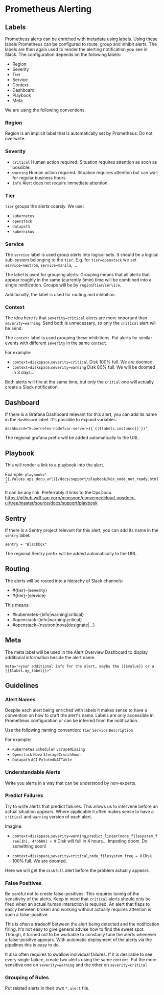 # Prometheus Alerting

## Labels

Prometheus alerts can be enriched with metadata using labels. Using these labels Prometheus can be configured to route, group and inhibit alerts. The labels are then again used to render the alerting notification you see in Slack. The configuration depends on the following labels:

  * Region
  * Severity
  * Tier
  * Service
  * Context
  * Dashboard
  * Playbook
  * Meta

We are using the following conventions.

### Region

Region is an implicit label that is automatically set by Prometheus. Do not overwrite.

### Severity

  * `critical` Human action required. Situation requires attention as soon as possible.
  * `warning` Human action required. Situation requires attention but can wait for regular business hours.
  * `info` Alert does not require immediate attention.

### Tier

`tier` groups the alerts coarsly. We use:

   * `kubernetes`
   * `openstack`
   * `datapath`
   * `kubernikus`

### Service

The `service` label is used group alerts into logical sets. It should be a logical sub-system belonging to the `tier`. E.g. for `tier=openstack` we set `service=neutron`, `service=manila`, ...

The label is used for grouping alerts. Grouping means that all alerts that appear roughly in the same (currently 5min) time will be combined into a single notification. Groups will be by `region`/`tier`/`service`.

Additionally, the label is used for routing and inhibition.

### Context

The idea here is that `severity=critical` alerts are more important than `severity=warning`. Send both is unnecessary, so only the `critical` alert will be send.

The `context` label is used grouping these inhibitions. Put alerts for similar events with different `severity` in the same `context`.

For example:

  * `context=diskspace`,`severity=critical`
  Disk 100% full. We are doomed.
  * `context=diskspace`.`severity=warning`
  Disk 80% full. We will be doomed in 3 days...

Both alerts will fire at the same time, but only the `critial` one will actually create a Slack notification.

## Dashboard

If there is a Grafana Dashboard relevant for this alert, you can add its name in the `dashboard` label. It's possible to expand variables:

```
dashboard="kubernetes-node?var-server={{`{{$labels.instance}}`}}"
```

The regional grafana prefix will be added automatically to the URL.

## Playbook

This will render a link to a playbook into the alert.

Example: `playbook="{{.Values.ops_docu_url}}/docs/support/playbook/k8s_node_not_ready.html"`

It can be any link. Preferrably it links to the OpsDocu: https://github.wdf.sap.corp/monsoon/convergedcloud-opsdocu-ui/tree/master/source/docs/support/playbook

## Sentry

If there is a Sentry project relevant for this alert, you can add its name in the `sentry` label.

```sentry = "Blackbox"```

The regional Sentry prefix will be added automatically to the URL.

## Routing

The alerts will be routed into a hierachy of Slack channels:

  * #{tier}-{severity}
  * #{tier}-{service}

This means:
  * #kubernetes-{info|warning|critical}
  * #openstack-{info|warning|critical}
  * #openstack-{neutron|nova|designate|...}

## Meta

The meta label will be used in the Alert Overview Dashboard to display additional information beside the alert name.

```
meta="<your additional info for the alert, maybe the {{$value}} or a {{$label.my_label}}>"
```

## Guidelines

### Alert Names

Despite each alert being enriched with labels it makes sense to have a convention on how to craft the alert's name. Labels are only accessible in Prometheus configuration or can be inferred from the notification.

Use the following naming convention: `Tier` `Service` `Description`

For example:

  * `Kubernetes` `Scheduler` `ScrapeMissing`
  * `Openstack` `Nova` `StorageCrunchSoon`
  * `Datapath` `ACI` `PolutedNATTable`

### Understandable Alerts

Write you alerts in a way that can be understood by non-experts.

### Predict Failures

Try to write alerts that predict failures. This allows us to intervene before an actual situation appears. Where applicable it often makes sense to have a `critical` and `warning` version of each alert.

Imagine:

  * `context=diskspace`,`severity=warning`,`predict_linear(node_filesystem_free[1h], 4*3600) < 0`
    Disk will full in 4 hours... Impeding doom. Do something soon!

  * `context=diskspace`,`severity=critical`,`node_filesystem_free = 0`
    Disk 100% full. We are doomed.

Here we will get the `diskfull` alert before the problem actually appears.

### False Positives

Be careful not to create false-positives. This requires tuning of the sensitivity of the alerts. Keep in mind that `critical` alerts should only be fired when an actual human interaction is required. An alert that flaps to easily between broken and working without actually requires attention is such a false-positive.

This is often a tradeoff between the alert being detected and the notification firing. It's not easy to give general advise how to find the sweet spot. Though, it turned out to be workable to constanly tune the alerts whenever a false-positive appears. With automatic deployment of the alerts via the pipelines this is easy to do.

It also often requires to swallow individual failures. If it is desirable to see every single failure, create two alerts using the same `context`. Put the more sensitive one on `severity=warning` and the other on `severity=critical`

### Grouping of Rules

Put related alerts in their own `*.alert` file.
